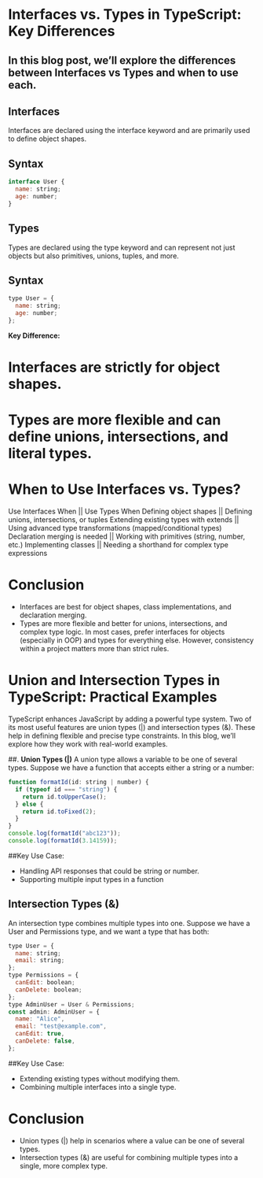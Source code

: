 # **Interfaces vs. Types in TypeScript: Key Differences**
## In this blog post, we’ll explore the differences between Interfaces vs Types and when to use each.

## Interfaces
Interfaces are declared using the interface keyword and are primarily used to define object shapes.
## Syntax
```javascript
interface User {
  name: string;
  age: number;
}
```
## Types
Types are declared using the type keyword and can represent not just objects but also primitives, unions, tuples, and more.
## Syntax
```javascript
type User = {
  name: string;
  age: number;
};
```

**Key Difference:**
# Interfaces are strictly for object shapes.
# Types are more flexible and can define unions, intersections, and literal types.

# When to Use Interfaces vs. Types?
Use Interfaces When ||	Use Types When
Defining object shapes ||	Defining unions, intersections, or tuples
Extending existing types with extends ||	Using advanced type transformations (mapped/conditional types)
Declaration merging is needed ||	Working with primitives (string, number, etc.)
Implementing classes ||	Needing a shorthand for complex type expressions

# Conclusion
* Interfaces are best for object shapes, class implementations, and declaration merging.
* Types are more flexible and better for unions, intersections, and complex type logic.
In most cases, prefer interfaces for objects (especially in OOP) and types for everything else. However, consistency within a project matters more than strict rules.


# **Union and Intersection Types in TypeScript: Practical Examples**
TypeScript enhances JavaScript by adding a powerful type system. Two of its most useful features are union types (|) and intersection types (&). These help in defining flexible and precise type constraints. In this blog, we’ll explore how they work with real-world examples.

##. **Union Types (|)**
A union type allows a variable to be one of several types. Suppose we have a function that accepts either a string or a number:
```javascript
function formatId(id: string | number) {
  if (typeof id === "string") {
    return id.toUpperCase();
  } else {
    return id.toFixed(2);
  }
}
console.log(formatId("abc123"));
console.log(formatId(3.14159));
```
##Key Use Case:
* Handling API responses that could be string or number.
* Supporting multiple input types in a function

## **Intersection Types (&)**
An intersection type combines multiple types into one. Suppose we have a User and Permissions type, and we want a type that has both:
```javascript
type User = {
  name: string;
  email: string;
};
type Permissions = {
  canEdit: boolean;
  canDelete: boolean;
};
type AdminUser = User & Permissions;
const admin: AdminUser = {
  name: "Alice",
  email: "test@example.com",
  canEdit: true,
  canDelete: false,
};
```
##Key Use Case:
* Extending existing types without modifying them.
* Combining multiple interfaces into a single type.

# **Conclusion**
* Union types (|) help in scenarios where a value can be one of several types.
* Intersection types (&) are useful for combining multiple types into a single, more complex type.
